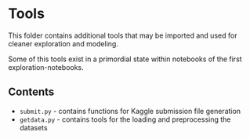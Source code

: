 # Tools

This folder contains additional tools that may be imported and used for cleaner exploration and modeling.  

Some of this tools exist in a primordial state within notebooks of the first exploration-notebooks.  

## Contents

* `submit.py` - contains functions for Kaggle submission file generation  
* `getdata.py` - contains tools for the loading and preprocessing the datasets


